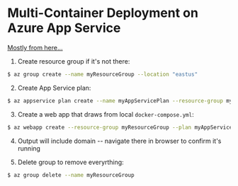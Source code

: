 # Multi-Container Deployment on Azure App Service

[Mostly from here...](https://docs.microsoft.com/en-us/azure/app-service/quickstart-multi-container)

1. Create resource group if it's not there:
```bash
$ az group create --name myResourceGroup --location "eastus"
```

2. Create App Service plan:
```bash
$ az appservice plan create --name myAppServicePlan --resource-group myResourceGroup --sku S1 --is-linux
```

3. Create a web app that draws from local `docker-compose.yml`:
```bash
$ az webapp create --resource-group myResourceGroup --plan myAppServicePlan --name <app_name> --multicontainer-config-type compose --multicontainer-config-file compose-wordpress.yml
```

4. Output will include domain -- navigate there in browser to confirm it's running

5. Delete group to remove everyrthing:
```bash
$ az group delete --name myResourceGroup
```